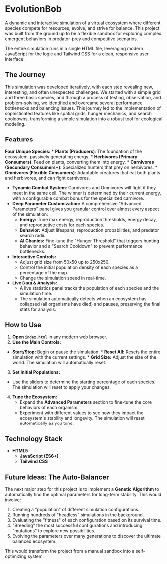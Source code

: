 # EvolutionBob

A dynamic and interactive simulation of a virtual ecosystem where different species compete for resources, evolve, and strive for balance. This project was built from the ground up to be a flexible sandbox for exploring complex emergent behaviors in predator-prey and competitive scenarios.

The entire simulation runs in a single HTML file, leveraging modern JavaScript for the logic and Tailwind CSS for a clean, responsive user interface.



## The Journey

This simulation was developed iteratively, with each step revealing new, interesting, and often unexpected challenges. We started with a simple grid and three basic species, and through a process of testing, observation, and problem-solving, we identified and overcame several performance bottlenecks and balancing issues. This journey led to the implementation of sophisticated features like spatial grids, hunger mechanics, and search cooldowns, transforming a simple simulation into a robust tool for ecological modeling.

## Features

**Four Unique Species:**
    * **Plants (Producers)**: The foundation of the ecosystem, passively generating energy.
    * **Herbivores (Primary Consumers)**: Feed on plants, converting them into energy.
    * **Carnivores (Secondary Consumers+)**: Specialized hunters that prey on herbivores.
    * **Omnivores (Flexible Consumers)**: Adaptable creatures that eat both plants and herbivores, and can fight carnivores.
* **Tynamic Combat System**: Carnivores and Omnivores will fight if they meet in the same cell. The winner is determined by their current energy, with a configurable combat bonus for the specialized carnivore.
* **Deep Parameter Customization:** A comprehensive "Advanced Parameters" panel gives you granular control over almost every aspect of the simulation:
    * **Energy:** Tune max energy, reproduction thresholds, energy decay, and reproductive costs for each species.
    * **Behavior:** Adjust lifespans, reproduction probabilities, and predator search radii.
    * **AI Chanics:** Fine-tune the "Hunger Threshold" that triggers hunting behavior and a "Search Cooldown" to prevent performance bottlenecks.
* **Interactive Controls:**
    * Adjust grid size from 50x50 up to 250x250.
    * Control the initial population density of each species as a percentage of the map.
    * Change the simulation speed in real-time.
* **Live Data & Analysis:** 
    * A live statistics panel tracks the population of each species and the simulation time.
    * The simulation automatically detects when an ecosystem has collapsed (all organisms have died) and pauses, preserving the final stats for analysis.

## How to Use

1.  **Open `index.html`** in any modern web browser.
2.  **Use the Main Controls:** 
   * **Start/Stop:** Begin or pause the simulation.
    * **Reset All:** Resets the entire simulation with the current settings.
    * **Grid Size:** Adjust the size of the world. The simulation will automatically reset.
3.  **Set Initial Populations:** 
   * Use the sliders to determine the starting percentage of each species. The simulation will reset to apply your changes.
4.  **Tune the Ecosystem:** 
    * Expand the **Advanced Parameters** section to fine-tune the core behaviors of each organism.
    * Experiment with different values to see how they impact the ecosystem's stability and longevity. The simulation will reset automatically as you tune.

## Technology Stack

* **HTML5**
    * **JavaScript (ES6+)**
    * **Tailwind CSS**

## Future Ideas: The Auto-Balancer

The next major step for this project is to implement a **Genetic Algorithm** to automatically find the optimal parameters for long-term stability. This would involve:

1. Creating a "population" of different simulation configurations.
2. Running hundreds of "headless" simulations in the background.
3. Evaluating the "fitness" of each configuration based on its survival time.
4. "Breeding" the most successful configurations and introducing "mutations" to explore new possibilities.
5. Evolving the parameters over many generations to discover the ultimate balanced ecosystem.

This would transform the project from a manual sandbox into a self-optimizing system.
